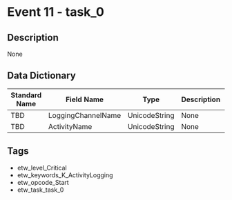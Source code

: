 # Event 11 - task_0

## Description
None

## Data Dictionary
|Standard Name|Field Name|Type|Description|Sample Value|
|---|---|---|---|---|
|TBD|LoggingChannelName|UnicodeString|None|`None`|
|TBD|ActivityName|UnicodeString|None|`None`|

## Tags
* etw_level_Critical
* etw_keywords_K_ActivityLogging
* etw_opcode_Start
* etw_task_task_0
